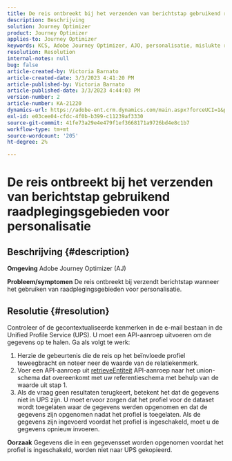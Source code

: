 ```yaml
---
title: De reis ontbreekt bij het verzenden van berichtstap gebruikend raadplegingsgebieden voor personalisatie
description: Beschrijving
solution: Journey Optimizer
product: Journey Optimizer
applies-to: Journey Optimizer
keywords: KCS, Adobe Journey Optimizer, AJO, personalisatie, mislukte reizen
resolution: Resolution
internal-notes: null
bug: false
article-created-by: Victoria Barnato
article-created-date: 3/3/2023 4:41:20 PM
article-published-by: Victoria Barnato
article-published-date: 3/3/2023 4:44:03 PM
version-number: 2
article-number: KA-21220
dynamics-url: https://adobe-ent.crm.dynamics.com/main.aspx?forceUCI=1&pagetype=entityrecord&etn=knowledgearticle&id=645a1537-e2b9-ed11-83fe-6045bd006b25
exl-id: e03cee04-cfdc-4f0b-b399-c11239af3330
source-git-commit: 41fe73a29e4e479f1ef3668171a9726bd4e8c1b7
workflow-type: tm+mt
source-wordcount: '205'
ht-degree: 2%

---
```


# De reis ontbreekt bij het verzenden van berichtstap gebruikend raadplegingsgebieden voor personalisatie

## Beschrijving {#description}

<b>Omgeving</b>
Adobe Journey Optimizer (AJ)


<b>Probleem/symptomen</b>
De reis ontbreekt bij verzendt berichtstap wanneer het gebruiken van raadplegingsgebieden voor personalisatie.


## Resolutie {#resolution}


Controleer of de gecontextualiseerde kenmerken in de e-mail bestaan in de Unified Profile Service (UPS). U moet een API-aanroep uitvoeren om de gegevens op te halen. Ga als volgt te werk:

1. Herzie de gebeurtenis die de reis op het beïnvloede profiel teweegbracht en noteer neer de waarde van de relatiekenmerk.
2. Voer een API-aanroep uit [retrieveEntiteit](https://developer.adobe.com/experience-platform-apis/references/profile/#tag/Entities/operation/retrieveEntity) API-aanroep naar het union-schema dat overeenkomt met uw referentieschema met behulp van de waarde uit stap 1.
3. Als de vraag geen resultaten terugkeert, betekent het dat de gegevens niet in UPS zijn. U moet ervoor zorgen dat het profiel voor de dataset wordt toegelaten waar de gegevens werden opgenomen en dat de gegevens zijn opgenomen nadat het profiel is toegelaten. Als de gegevens zijn ingevoerd voordat het profiel is ingeschakeld, moet u de gegevens opnieuw invoeren.



<b>Oorzaak</b>
Gegevens die in een gegevensset worden opgenomen voordat het profiel is ingeschakeld, worden niet naar UPS gekopieerd.
